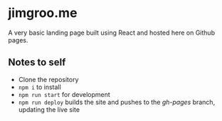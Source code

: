 # jimgroo.me

A very basic landing page built using React and hosted here on Github pages.

## Notes to self

- Clone the repository
- `npm i` to install
- `npm run start` for development
- `npm run deploy` builds the site and pushes to the _gh-pages_ branch, updating the live site
